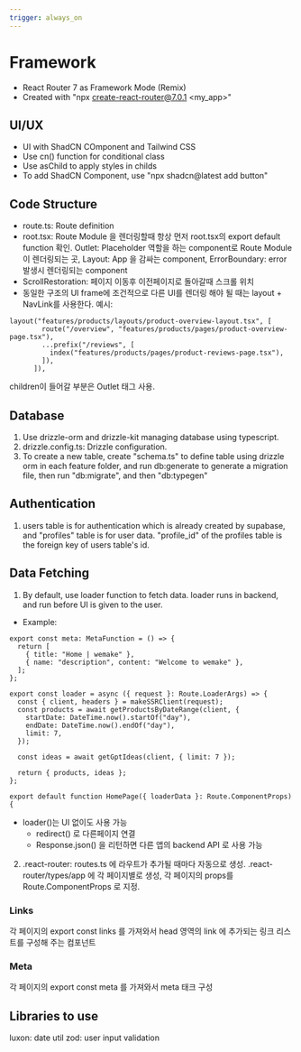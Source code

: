 ```yaml
---
trigger: always_on
---
```


# Framework

- React Router 7 as Framework Mode (Remix)
- Created with "npx create-react-router@7.0.1 <my_app>"

## UI/UX

- UI with ShadCN COmponent and Tailwind CSS
- Use cn() function for conditional class
- Use asChild to apply styles in childs
- To add ShadCN Component, use "npx shadcn@latest add button"

## Code Structure

- route.ts: Route definition
- root.tsx: Route Module 을 렌더링할때 항상 먼저 root.tsx의 export default function 확인. Outlet: Placeholder 역할을 하는 component로 Route Module 이 렌더링되는 곳, Layout: App 을 감싸는 component, ErrorBoundary: error 발생시 렌더링되는 component
- ScrollRestoration: 페이지 이동후 이전페이지로 돌아갈때 스크롤 위치
- 동일한 구조의 UI frame에 조건적으로 다른 UI를 렌더링 해야 될 때는 layout + NavLink를 사용한다. 예시:

```
layout("features/products/layouts/product-overview-layout.tsx", [
        route("/overview", "features/products/pages/product-overview-page.tsx"),
        ...prefix("/reviews", [
          index("features/products/pages/product-reviews-page.tsx"),
        ]),
      ]),
```

children이 들어갈 부분은 Outlet 태그 사용.

## Database

1. Use drizzle-orm and drizzle-kit managing database using typescript.
2. drizzle.config.ts: Drizzle configuration.
3. To create a new table, create "schema.ts" to define table using drizzle orm in each feature folder, and run db:generate to generate a migration file, then run "db:migrate", and then "db:typegen"

## Authentication

1. users table is for authentication which is already created by supabase, and "profiles" table is for user data. "profile_id" of the profiles table is the foreign key of users table's id.

## Data Fetching

1. By default, use loader function to fetch data. loader runs in backend, and run before UI is given to the user.

- Example:

```
export const meta: MetaFunction = () => {
  return [
    { title: "Home | wemake" },
    { name: "description", content: "Welcome to wemake" },
  ];
};

export const loader = async ({ request }: Route.LoaderArgs) => {
  const { client, headers } = makeSSRClient(request);
  const products = await getProductsByDateRange(client, {
    startDate: DateTime.now().startOf("day"),
    endDate: DateTime.now().endOf("day"),
    limit: 7,
  });

  const ideas = await getGptIdeas(client, { limit: 7 });

  return { products, ideas };
};

export default function HomePage({ loaderData }: Route.ComponentProps) {

```

- loader()는 UI 없이도 사용 가능
  - redirect() 로 다른페이지 연결
  - Response.json() 을 리턴하면 다른 앱의 backend API 로 사용 가능

2. .react-router: routes.ts 에 라우트가 추가될 때마다 자동으로 생성. .react-router/types/app 에 각 페이지별로 생성, 각 페이지의 props를 Route.ComponentProps 로 지정.

### Links

각 페이지의 export const links 를 가져와서 head 영역의 link 에 추가되는 링크 리스트를 구성해 주는 컴포넌트

### Meta

각 페이지의 export const meta 를 가져와서 meta 태크 구성

## Libraries to use

luxon: date util
zod: user input validation
